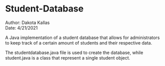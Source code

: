 # Student-Database
Author: Dakota Kallas   
Date: 4/21/2021     

A Java implementation of a student database that allows 
for administrators to keep track of a certain amount of 
students and their respective data.

The studentdatabase.java file is used to create the database,
while student.java is a class that represent a single student
object.

